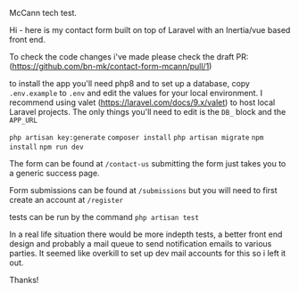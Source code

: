 McCann tech test.

Hi - here is my contact form built on top of Laravel with an Inertia/vue based front end.

To check the code changes i've made please check the draft PR: (https://github.com/bn-mk/contact-form-mcann/pull/1) 

to install the app you'll need php8 and to set up a database, copy `.env.example` to `.env` and edit the values for your local environment.  I recommend using valet (https://laravel.com/docs/9.x/valet) to host local Laravel projects.  The only things you'll need to edit is the `DB_` block and the `APP_URL`

`php artisan key:generate`
`composer install`
`php artisan migrate`
`npm install`
`npm run dev`

The form can be found at `/contact-us`
submitting the form just takes you to a generic success page.

Form submissions can be found at `/submissions` but you will need to first create an account at `/register`

tests can be run by the command `php artisan test`

In a real life situation there would be more indepth tests, a better front end design and probably a mail queue to send notification emails to various parties.  It seemed like overkill to set up dev mail accounts for this so i left it out.

Thanks!